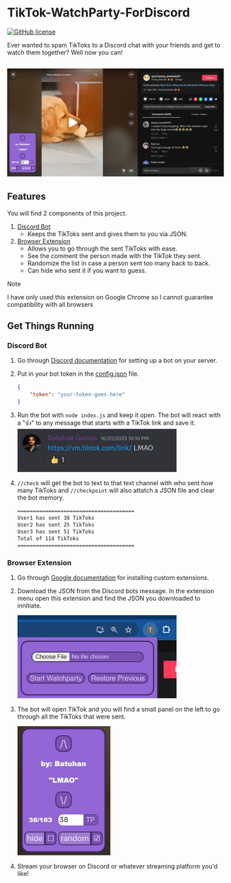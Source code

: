 # TikTok-WatchParty-ForDiscord
[![GitHub license](https://img.shields.io/github/license/Naereen/StrapDown.js.svg)](/LICENSE)

Ever wanted to spam TikToks to a Discord chat with your friends and get to watch them together? Well now you can!

 ![Discord Reaction](/docs/watch.JPG)
----


## Features
You will find 2 components of this project.
1) [Discord Bot](/DiscordBot)
    - Keeps the TikToks sent and gives them to you via JSON.
2) [Browser Extension](/BrowserExtension)
    - Allows you to go through the sent TikToks with ease.
    - See the comment the person made with the TikTok they sent.
    - Randomize the list in case a person sent too many back to back.
    - Can hide who sent it if you want to guess.

> [!NOTE]  
> I have only used this extension on Google Chrome so I cannot guarantee compatibility with all browsers 


## Get Things Running
### Discord Bot
1) Go through [Discord documentation](https://discord.com/developers/docs/quick-start/getting-started) for setting up a bot on your server.
2) Put in your bot token in the [config.json](/DiscordBot/config.json) file.
    ```json
    {
        "token": "your-token-goes-here"
    }
    ```
3) Run the bot with `node index.js` and keep it open. The bot will react with a "👍" to any message that starts with a TikTok link and save it.
    <img src="/docs/discordMsg.JPG" width="370">

4) `//check` will get the bot to text to that text channel with who sent how many TikToks and `//checkpoint` will also attatch a JSON file and clear the bot memory.
    ```
    ======================================
    User1 has sent 38 TikToks
    User2 has sent 25 TikToks
    User3 has sent 51 TikToks
    Total of 114 TikToks
    ======================================
    ```

### Browser Extension
1) Go through [Google documentation](https://developer.chrome.com/docs/extensions/get-started/tutorial/hello-world#load-unpacked) for installing custom extensions.
2) Download the JSON from the Discord bots message. In the extension menu open this extension and find the JSON you downloaded to innitiate.

    <img src="/docs/preInit.JPG" width="370">

3) The bot will open TikTok and you will find a small panel on the left to go through all the TikToks that were sent.

    <img src="/docs/panel.JPG" height="300">
 
4)  Stream your browser on Discord or whatever streaming platform you'd like!
